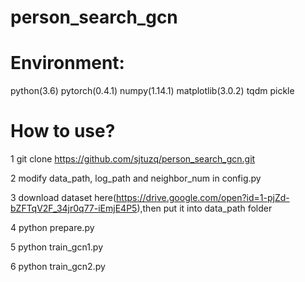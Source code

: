 # person_search_gcn

# Environment:
python(3.6)
pytorch(0.4.1)
numpy(1.14.1)
matplotlib(3.0.2)
tqdm
pickle


# How to use?

1 git clone https://github.com/sjtuzq/person_search_gcn.git

2 modify data_path, log_path and neighbor_num in config.py

3 download dataset here(https://drive.google.com/open?id=1-pjZd-bZFTqV2F_34jr0q77-iEmjE4P5),then put it into data_path folder

4 python prepare.py

5 python train_gcn1.py

6 python train_gcn2.py
